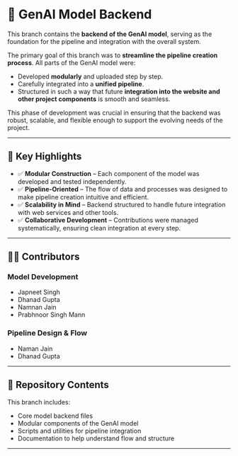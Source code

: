 # 🚀 GenAI Model Backend

This branch contains the **backend of the GenAI model**, serving as the foundation for the pipeline and integration with the overall system.

The primary goal of this branch was to **streamline the pipeline creation process**. All parts of the GenAI model were:

* Developed **modularly** and uploaded step by step.
* Carefully integrated into a **unified pipeline**.
* Structured in such a way that future **integration into the website and other project components** is smooth and seamless.

This phase of development was crucial in ensuring that the backend was robust, scalable, and flexible enough to support the evolving needs of the project.

---

## 🔧 Key Highlights

* ✅ **Modular Construction** – Each component of the model was developed and tested independently.
* ✅ **Pipeline-Oriented** – The flow of data and processes was designed to make pipeline creation intuitive and efficient.
* ✅ **Scalability in Mind** – Backend structured to handle future integration with web services and other tools.
* ✅ **Collaborative Development** – Contributions were managed systematically, ensuring clean integration at every step.

---

## 👨‍💻 Contributors

### Model Development

* Japneet Singh
* Dhanad Gupta
* Namnan Jain
* Prabhnoor Singh Mann

### Pipeline Design & Flow

* Naman Jain
* Dhanad Gupta

---

## 📂 Repository Contents

This branch includes:

* Core model backend files
* Modular components of the GenAI model
* Scripts and utilities for pipeline integration
* Documentation to help understand flow and structure

---

